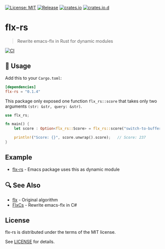 [![License: MIT](https://img.shields.io/badge/License-MIT-green.svg)](https://opensource.org/licenses/MIT)
[![Release](https://img.shields.io/github/tag/jcs090218/flx-rs.svg?label=release&logo=github)](https://github.com/jcs090218/flx-rs/releases/latest)
[![crates.io](https://img.shields.io/crates/v/flx-rs.svg)](https://crates.io/crates/flx-rs)
[![crates.io.d](https://img.shields.io/crates/d/flx-rs)](https://crates.io/crates/flx-rs)

# flx-rs
> Rewrite emacs-flx in Rust for dynamic modules

[![CI](https://github.com/jcs090218/flx-rs/actions/workflows/ci.yml/badge.svg)](https://github.com/jcs090218/flx-rs/actions/workflows/ci.yml)

## 🔨 Usage

Add this to your `Cargo.toml`:

```toml
[dependencies]
flx-rs = "0.1.4"
```

This package only exposed one function `flx_rs::score` that takes only two arguments
`(str: &str, query: &str)`.

```rust
use flx_rs;

fn main() {
    let score : Option<flx_rs::Score> = flx_rs::score("switch-to-buffer", "stb");

    println!("Score: {}", score.unwrap().score);   // Score: 237
}
```

## Example

- [flx-rs](https://github.com/jcs-elpa/flx-rs) - Emacs package uses this as dynamic module

## 🔍 See Also

- [flx](https://github.com/lewang/flx) - Original algorithm
- [FlxCs](https://github.com/jcs090218/FlxCs) - Rewrite emacs-flx in C#

## License

flx-rs is distributed under the terms of the MIT license.

See [LICENSE](./LICENSE) for details.
